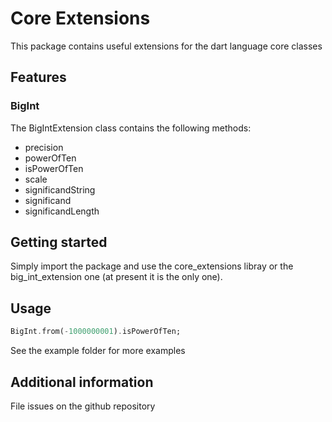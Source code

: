 # Core Extensions

This package contains useful extensions for the dart language core classes

## Features

### BigInt

The BigIntExtension class contains the following methods:

- precision
- powerOfTen
- isPowerOfTen
- scale
- significandString
- significand
- significandLength

## Getting started

  Simply import the package and use the core_extensions libray or the big_int_extension one (at present it is the only one).

## Usage

```dart
BigInt.from(-1000000001).isPowerOfTen;
```

See the example folder for more examples

## Additional information

File issues on the github repository
